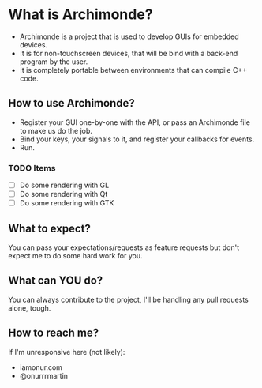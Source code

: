 # What is Archimonde?

- Archimonde is a project that is used to develop GUIs for embedded devices.
- It is for non-touchscreen devices, that will be bind with a back-end program by the user.
- It is completely portable between environments that can compile C++ code.

## How to use Archimonde?

- Register your GUI one-by-one with the API, or pass an Archimonde file to make us do the job.
- Bind your keys, your signals to it, and register your callbacks for events.
- Run.

### TODO Items

- [ ] Do some rendering with GL
- [ ] Do some rendering with Qt
- [ ] Do some rendering with GTK

## What to expect?

You can pass your expectations/requests as feature requests but don't expect me to do some hard work for you.

## What can YOU do?

You can always contribute to the project, I'll be handling any pull requests alone, tough.

## How to reach me?

If I'm unresponsive here (not likely):

- iamonur.com
- @onurrrmartin

